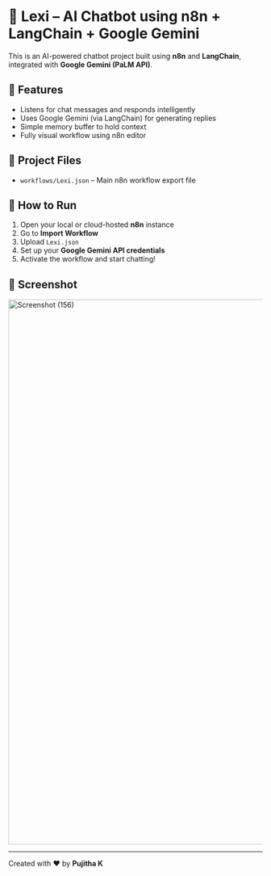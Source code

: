 # 🤖 Lexi – AI Chatbot using n8n + LangChain + Google Gemini

This is an AI-powered chatbot project built using **n8n** and **LangChain**, integrated with **Google Gemini (PaLM API)**.

## 🔧 Features

- Listens for chat messages and responds intelligently
- Uses Google Gemini (via LangChain) for generating replies
- Simple memory buffer to hold context
- Fully visual workflow using n8n editor

## 📂 Project Files

- `workflows/Lexi.json` – Main n8n workflow export file

## 🚀 How to Run

1. Open your local or cloud-hosted **n8n** instance
2. Go to **Import Workflow**
3. Upload `Lexi.json`
4. Set up your **Google Gemini API credentials**
5. Activate the workflow and start chatting!

## 📸 Screenshot 
<img width="1920" height="1080" alt="Screenshot (156)" src="https://github.com/user-attachments/assets/46d3c227-71f9-4ccb-8964-31802e5911a7" />

---

Created with ❤️ by **Pujitha K**
